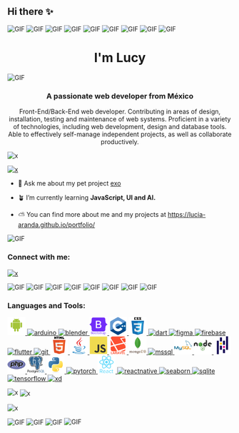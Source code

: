 ## Hi there ✨

<img src="https://i.postimg.cc/QtC9WHFM/welcome.gif" alt="GIF">
<img src="https://i.postimg.cc/g2bZBzTM/lmkbubbl.gif" alt="GIF">
<img src="https://i.postimg.cc/mk6SFvLv/rainbowfish.gif" alt="GIF">
<img src="https://i.postimg.cc/nLBZSxN1/tux-windows-throw.gif" alt="GIF">

<img src="https://i.postimg.cc/HnGMDTLs/Love-glass-heart-prv.gif" alt="GIF">
<img src="https://i.postimg.cc/GhdRM6jF/mailbox.gif" alt="GIF">
<img src="https://i.postimg.cc/02QW2f5g/peixe-aqua.gif" alt="GIF">
<img src="https://i.postimg.cc/PrsJd6QJ/pirato.gif" alt="GIF">
<img src="https://i.postimg.cc/9f7F3ZwZ/portalwindows.gif" alt="GIF">

<h1 align="center">I'm Lucy</h1> <img display="inline-block"  src="https://i.postimg.cc/8cw0XX14/walk-cat01.gif" alt="GIF">
<h3 align="center">A passionate web developer from México</h3>
<p align="center">
 Front-End/Back-End web developer. Contributing in areas of design, installation, testing and maintenance of web systems.
 Proficient in a variety of technologies, including web development, design and database tools. Able to effectively self-manage
 independent projects, as well as collaborate productively.
</p>

<p align="left"> <img src="https://komarev.com/ghpvc/?username=x&label=Profile%20views&color=0e75b6&style=flat" alt="x" /> </p>

<p align="left"> <a href="https://github.com/ryo-ma/github-profile-trophy"><img src="https://github-profile-trophy.vercel.app/?username=x" alt="x" /></a> </p>

- 🧪 Ask me about my pet project [exo](https://lucia-aranda.github.io/exo/)

- 🪴 I’m currently learning **JavaScript, UI and AI.**

- ⛅ You can find more about me and my projects at https://lucia-aranda.github.io/portfolio/

<img src="https://i.postimg.cc/QN6mPTQf/aqua-2.gif" alt="GIF">

<h3 align="left">Connect with me:</h3>
<p align="left">
<a href="https://www.linkedin.com/in/lucia-aranda" target="blank"><img align="center" src="https://raw.githubusercontent.com/rahuldkjain/github-profile-readme-generator/master/src/images/icons/Social/linked-in-alt.svg" alt="x" height="30" width="40" /></a>
</p>

<img src="https://i.postimg.cc/C5Djzz2q/butterfly-ani.gif" alt="GIF">
<img src="https://i.postimg.cc/FzcKjcNh/cd-4.gif" alt="GIF">
<img src="https://i.postimg.cc/4dcGMgM5/earth9.gif" alt="GIF">
<img src="https://i.postimg.cc/G2n3btvN/Excel.gif" alt="GIF">
<img src="https://i.postimg.cc/kXgJJktn/icono-windows.gif" alt="GIF">
<img src="https://i.postimg.cc/tT90rx3X/jebedaja.gif" alt="GIF">
<img src="https://i.postimg.cc/fTf9pnQD/LAVALAMP.gif" alt="GIF">
<img src="https://i.postimg.cc/RVDP3HqW/lightbar.gif" alt="GIF">

<h3 align="left">Languages and Tools:</h3>
<p align="left"> <a href="https://developer.android.com" target="_blank" rel="noreferrer"> <img src="https://raw.githubusercontent.com/devicons/devicon/master/icons/android/android-original-wordmark.svg" alt="android" width="40" height="40"/> </a> <a href="https://www.arduino.cc/" target="_blank" rel="noreferrer"> <img src="https://cdn.worldvectorlogo.com/logos/arduino-1.svg" alt="arduino" width="40" height="40"/> </a> <a href="https://www.blender.org/" target="_blank" rel="noreferrer"> <img src="https://download.blender.org/branding/community/blender_community_badge_white.svg" alt="blender" width="40" height="40"/> </a> <a href="https://getbootstrap.com" target="_blank" rel="noreferrer"> <img src="https://raw.githubusercontent.com/devicons/devicon/master/icons/bootstrap/bootstrap-plain-wordmark.svg" alt="bootstrap" width="40" height="40"/> </a> <a href="https://www.w3schools.com/cpp/" target="_blank" rel="noreferrer"> <img src="https://raw.githubusercontent.com/devicons/devicon/master/icons/cplusplus/cplusplus-original.svg" alt="cplusplus" width="40" height="40"/> </a> <a href="https://www.w3schools.com/css/" target="_blank" rel="noreferrer"> <img src="https://raw.githubusercontent.com/devicons/devicon/master/icons/css3/css3-original-wordmark.svg" alt="css3" width="40" height="40"/> </a> <a href="https://dart.dev" target="_blank" rel="noreferrer"> <img src="https://www.vectorlogo.zone/logos/dartlang/dartlang-icon.svg" alt="dart" width="40" height="40"/> </a> <a href="https://www.figma.com/" target="_blank" rel="noreferrer"> <img src="https://www.vectorlogo.zone/logos/figma/figma-icon.svg" alt="figma" width="40" height="40"/> </a> <a href="https://firebase.google.com/" target="_blank" rel="noreferrer"> <img src="https://www.vectorlogo.zone/logos/firebase/firebase-icon.svg" alt="firebase" width="40" height="40"/> </a> <a href="https://flutter.dev" target="_blank" rel="noreferrer"> <img src="https://www.vectorlogo.zone/logos/flutterio/flutterio-icon.svg" alt="flutter" width="40" height="40"/> </a> <a href="https://git-scm.com/" target="_blank" rel="noreferrer"> <img src="https://www.vectorlogo.zone/logos/git-scm/git-scm-icon.svg" alt="git" width="40" height="40"/> </a> <a href="https://www.w3.org/html/" target="_blank" rel="noreferrer"> <img src="https://raw.githubusercontent.com/devicons/devicon/master/icons/html5/html5-original-wordmark.svg" alt="html5" width="40" height="40"/> </a> <a href="https://www.java.com" target="_blank" rel="noreferrer"> <img src="https://raw.githubusercontent.com/devicons/devicon/master/icons/java/java-original.svg" alt="java" width="40" height="40"/> </a> <a href="https://developer.mozilla.org/en-US/docs/Web/JavaScript" target="_blank" rel="noreferrer"> <img src="https://raw.githubusercontent.com/devicons/devicon/master/icons/javascript/javascript-original.svg" alt="javascript" width="40" height="40"/> </a> <a href="https://laravel.com/" target="_blank" rel="noreferrer"> <img src="https://raw.githubusercontent.com/devicons/devicon/master/icons/laravel/laravel-plain-wordmark.svg" alt="laravel" width="40" height="40"/> </a> <a href="https://www.mongodb.com/" target="_blank" rel="noreferrer"> <img src="https://raw.githubusercontent.com/devicons/devicon/master/icons/mongodb/mongodb-original-wordmark.svg" alt="mongodb" width="40" height="40"/> </a> <a href="https://www.microsoft.com/en-us/sql-server" target="_blank" rel="noreferrer"> <img src="https://www.svgrepo.com/show/303229/microsoft-sql-server-logo.svg" alt="mssql" width="40" height="40"/> </a> <a href="https://www.mysql.com/" target="_blank" rel="noreferrer"> <img src="https://raw.githubusercontent.com/devicons/devicon/master/icons/mysql/mysql-original-wordmark.svg" alt="mysql" width="40" height="40"/> </a> <a href="https://nodejs.org" target="_blank" rel="noreferrer"> <img src="https://raw.githubusercontent.com/devicons/devicon/master/icons/nodejs/nodejs-original-wordmark.svg" alt="nodejs" width="40" height="40"/> </a> <a href="https://pandas.pydata.org/" target="_blank" rel="noreferrer"> <img src="https://raw.githubusercontent.com/devicons/devicon/2ae2a900d2f041da66e950e4d48052658d850630/icons/pandas/pandas-original.svg" alt="pandas" width="40" height="40"/> </a> <a href="https://www.php.net" target="_blank" rel="noreferrer"> <img src="https://raw.githubusercontent.com/devicons/devicon/master/icons/php/php-original.svg" alt="php" width="40" height="40"/> </a> <a href="https://www.postgresql.org" target="_blank" rel="noreferrer"> <img src="https://raw.githubusercontent.com/devicons/devicon/master/icons/postgresql/postgresql-original-wordmark.svg" alt="postgresql" width="40" height="40"/> </a> <a href="https://www.python.org" target="_blank" rel="noreferrer"> <img src="https://raw.githubusercontent.com/devicons/devicon/master/icons/python/python-original.svg" alt="python" width="40" height="40"/> </a> <a href="https://pytorch.org/" target="_blank" rel="noreferrer"> <img src="https://www.vectorlogo.zone/logos/pytorch/pytorch-icon.svg" alt="pytorch" width="40" height="40"/> </a> <a href="https://reactjs.org/" target="_blank" rel="noreferrer"> <img src="https://raw.githubusercontent.com/devicons/devicon/master/icons/react/react-original-wordmark.svg" alt="react" width="40" height="40"/> </a> <a href="https://reactnative.dev/" target="_blank" rel="noreferrer"> <img src="https://reactnative.dev/img/header_logo.svg" alt="reactnative" width="40" height="40"/> </a> <a href="https://seaborn.pydata.org/" target="_blank" rel="noreferrer"> <img src="https://seaborn.pydata.org/_images/logo-mark-lightbg.svg" alt="seaborn" width="40" height="40"/> </a> <a href="https://www.sqlite.org/" target="_blank" rel="noreferrer"> <img src="https://www.vectorlogo.zone/logos/sqlite/sqlite-icon.svg" alt="sqlite" width="40" height="40"/> </a> <a href="https://www.tensorflow.org" target="_blank" rel="noreferrer"> <img src="https://www.vectorlogo.zone/logos/tensorflow/tensorflow-icon.svg" alt="tensorflow" width="40" height="40"/> </a> <a href="https://www.adobe.com/products/xd.html" target="_blank" rel="noreferrer"> <img src="https://cdn.worldvectorlogo.com/logos/adobe-xd.svg" alt="xd" width="40" height="40"/> </a> </p>

<p><img align="left" src="https://github-readme-stats.vercel.app/api/top-langs?username=x&show_icons=true&locale=en&layout=compact" alt="x" /></p>

<p>&nbsp;<img align="center" src="https://github-readme-stats.vercel.app/api?username=x&show_icons=true&locale=en" alt="x" /></p>

<p><img align="center" src="https://github-readme-streak-stats.herokuapp.com/?user=x&" alt="x" /></p>

<img align="center" style="display: inline-block;" src="https://i.postimg.cc/D0WXR8hN/valisneria.gif" alt="GIF">
<img align="center" style="display: inline-block;" src="https://i.postimg.cc/ZY1H4hQN/aquarcat.gif" alt="GIF">
<img align="center" style="display: inline-block;" src="https://i.postimg.cc/D0WXR8hN/valisneria.gif" alt="GIF">
<img src="https://i.postimg.cc/pTb4mnGf/bookmark.gif" alt="GIF">
